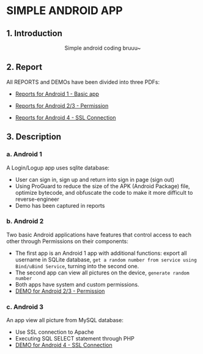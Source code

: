 # SIMPLE ANDROID APP
## **1. Introduction**
<p align="center">Simple android coding bruuu~

## **2. Report**

All REPORTS and DEMOs have been divided into three PDFs:
* [Reports for Android 1    - Basic app](https://github.com/ducdottoan2002/BasicHacking/blob/main/Writeup_for_assignment.pdf)

* [Reports for Android 2/3  - Permission](https://github.com/ducdottoan2002/pengu_android/blob/main/Android2_PERMISSION/%5BNT213.N21.ANTT%5D-Android2_Pengu.pdf)

* [Reports for Android 4    - SSL Connection](https://github.com/ducdottoan2002/pengu_android/blob/main/Android4_SSL/%5BNT213.N21.ANTT%5D-Android4_Pengu.pdf)


## **3. Description**
### **a. Android 1** 
A Login/Logup app uses sqlite database:
* User can sign in, sign up and return into sign in page (sign out)
* Using ProGuard to reduce the size of the APK (Android Package) file, optimize bytecode, and obfuscate the code to make it more difficult to reverse-engineer
* Demo has been captured in reports

### **b. Android 2**
Two basic Android applications have features that control access to each other through Permissions on their components:
* The first app is an Android 1 app with additional functions: export all username in SQLite database, `get a random number from service using Bind/uBind Service`, turning into the second one.
* The second app can view all pictures on the device, `generate random number`
* Both apps have system and custom permissions.
* [DEMO for Android 2/3  - Permission](https://www.youtube.com/watch?v=Pth7-GTcwIs)

### **c. Android 3**
An app view all picture from MySQL database:
- Use SSL connection to Apache
- Executing SQL SELECT statement through PHP
- [DEMO for Android 4 - SSL Connection](https://youtu.be/N8SYi0AMq2U)